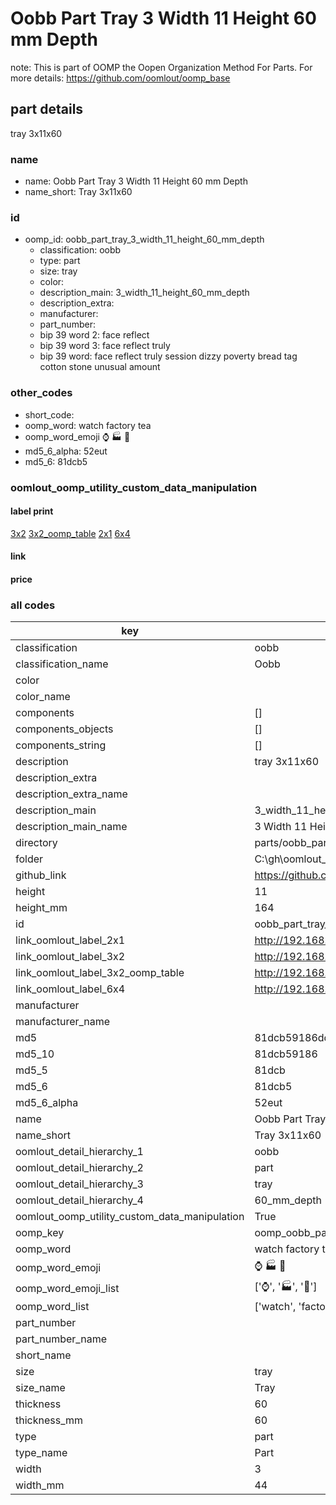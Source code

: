 # Oobb Part Tray 3 Width 11 Height 60 mm Depth  

note: This is part of OOMP the Oopen Organization Method For Parts. For more details: https://github.com/oomlout/oomp_base

##  part details
  



tray 3x11x60



### name
* name: Oobb Part Tray 3 Width 11 Height 60 mm Depth
* name_short: Tray 3x11x60 
### id
* oomp_id: oobb_part_tray_3_width_11_height_60_mm_depth
  * classification: oobb
  * type: part
  * size: tray
  * color: 
  * description_main: 3_width_11_height_60_mm_depth
  * description_extra: 
  * manufacturer: 
  * part_number: 
  * bip 39 word 2: face reflect
  * bip 39 word 3: face reflect truly
  * bip 39 word: face reflect truly session dizzy poverty bread tag cotton stone unusual amount

### other_codes
* short_code: 
* oomp_word: watch factory tea
* oomp_word_emoji :watch: :factory: :tea:
* md5_6_alpha: 52eut
* md5_6: 81dcb5






### oomlout_oomp_utility_custom_data_manipulation
#### label print
[3x2](http://192.168.1.245:1112/?label=oomp%2052eut)
[3x2_oomp_table](http://192.168.1.108:1112/?label=oomp%2052eut)
[2x1](http://192.168.1.242:1112/?label=oomp%2052eut)
[6x4](http://192.168.1.55:1112/?label=oomp%2052eut)    

#### link

                              

#### price







### all codes 
| key | value |  
| --- | --- |  
| classification | oobb |  
| classification_name | Oobb |  
| color |  |  
| color_name |  |  
| components | [] |  
| components_objects | [] |  
| components_string | [] |  
| description | tray 3x11x60 |  
| description_extra |  |  
| description_extra_name |  |  
| description_main | 3_width_11_height_60_mm_depth |  
| description_main_name | 3 Width 11 Height 60 mm Depth |  
| directory | parts/oobb_part_tray_3_width_11_height_60_mm_depth |  
| folder | C:\gh\oomlout_oobb_version_4_generated_parts\parts\oobb_part_tray_3_width_11_height_60_mm_depth |  
| github_link | https://github.com/oomlout/oomlout_oomp_part_src/tree/main/parts/oobb_part_tray_3_width_11_height_60_mm_depth |  
| height | 11 |  
| height_mm | 164 |  
| id | oobb_part_tray_3_width_11_height_60_mm_depth |  
| link_oomlout_label_2x1 | http://192.168.1.242:1112/?label=oomp%2052eut |  
| link_oomlout_label_3x2 | http://192.168.1.245:1112/?label=oomp%2052eut |  
| link_oomlout_label_3x2_oomp_table | http://192.168.1.108:1112/?label=oomp%2052eut |  
| link_oomlout_label_6x4 | http://192.168.1.55:1112/?label=oomp%2052eut |  
| manufacturer |  |  
| manufacturer_name |  |  
| md5 | 81dcb59186dd236ea4201c45d2ed0a8c |  
| md5_10 | 81dcb59186 |  
| md5_5 | 81dcb |  
| md5_6 | 81dcb5 |  
| md5_6_alpha | 52eut |  
| name | Oobb Part Tray 3 Width 11 Height 60 mm Depth |  
| name_short | Tray 3x11x60  |  
| oomlout_detail_hierarchy_1 | oobb |  
| oomlout_detail_hierarchy_2 | part |  
| oomlout_detail_hierarchy_3 | tray |  
| oomlout_detail_hierarchy_4 | 60_mm_depth |  
| oomlout_oomp_utility_custom_data_manipulation | True |  
| oomp_key | oomp_oobb_part_tray_3_width_11_height_60_mm_depth |  
| oomp_word | watch factory tea |  
| oomp_word_emoji | :watch: :factory: :tea: |  
| oomp_word_emoji_list | [':watch:', ':factory:', ':tea:'] |  
| oomp_word_list | ['watch', 'factory', 'tea'] |  
| part_number |  |  
| part_number_name |  |  
| short_name |  |  
| size | tray |  
| size_name | Tray |  
| thickness | 60 |  
| thickness_mm | 60 |  
| type | part |  
| type_name | Part |  
| width | 3 |  
| width_mm | 44 |  
